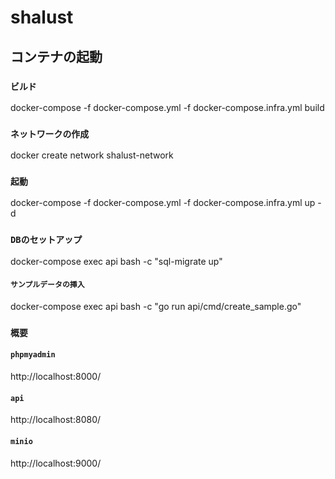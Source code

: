 # shalust

## コンテナの起動

### `ビルド`
docker-compose -f docker-compose.yml -f docker-compose.infra.yml build  

### `ネットワークの作成`
docker create network shalust-network  

### `起動`
docker-compose -f docker-compose.yml -f docker-compose.infra.yml up -d  

### `DBのセットアップ`
docker-compose exec api bash -c "sql-migrate up"

#### `サンプルデータの挿入`

docker-compose exec api bash -c "go run api/cmd/create_sample.go"

### `概要`

#### `phpmyadmin`
http://localhost:8000/

#### `api`
http://localhost:8080/

#### `minio`
http://localhost:9000/
